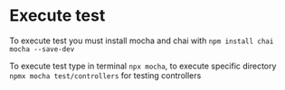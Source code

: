 # Execute test

To execute test you must install mocha and chai with `npm install chai mocha --save-dev`

To execute test type in terminal `npx mocha`, to execute specific directory `npmx mocha test/controllers` for testing controllers
